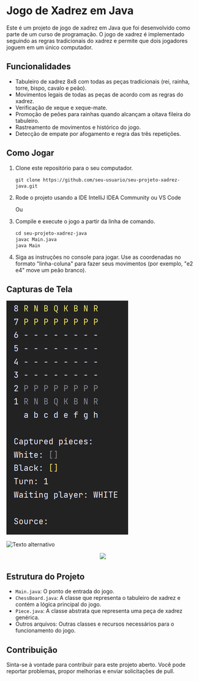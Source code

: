 # Jogo de Xadrez em Java

Este é um projeto de jogo de xadrez em Java que foi desenvolvido como parte de um curso de programação. O jogo de xadrez é implementado seguindo as regras tradicionais do xadrez e permite que dois jogadores joguem em um único computador.

## Funcionalidades

- Tabuleiro de xadrez 8x8 com todas as peças tradicionais (rei, rainha, torre, bispo, cavalo e peão).
- Movimentos legais de todas as peças de acordo com as regras do xadrez.
- Verificação de xeque e xeque-mate.
- Promoção de peões para rainhas quando alcançam a oitava fileira do tabuleiro.
- Rastreamento de movimentos e histórico do jogo.
- Detecção de empate por afogamento e regra das três repetições.

## Como Jogar

1. Clone este repositório para o seu computador.

   ```
   git clone https://github.com/seu-usuario/seu-projeto-xadrez-java.git
   ```
   
2. Rode o projeto usando a IDE IntelliJ IDEA Community ou VS Code

   Ou
   
4. Compile e execute o jogo a partir da linha de comando.
   
   ```
   cd seu-projeto-xadrez-java
   javac Main.java
   java Main
   ```
   
5. Siga as instruções no console para jogar. Use as coordenadas no formato "linha-coluna" para fazer seus movimentos (por exemplo, "e2 e4" move um peão branco).

## Capturas de Tela

![Captura de Tela 1](https://github.com/franSborges/chess-system-java/blob/main/assets/Captura%20de%20tela%202023-10-06%20155528.png)

![Texto alternativo](https://github.com/franSborges/chess-systemjava/blob/main/assets/Untitled%20%E2%80%91%20Made%20with%20FlexClip.gif)

<p align = "center">
  <img min-width = "1000" height = "420" src = "assets/Untitled - Made with FlexClip.gif">
</p>


## Estrutura do Projeto

- `Main.java`: O ponto de entrada do jogo.
- `ChessBoard.java`: A classe que representa o tabuleiro de xadrez e contém a lógica principal do jogo.
- `Piece.java`: A classe abstrata que representa uma peça de xadrez genérica.
- Outros arquivos: Outras classes e recursos necessários para o funcionamento do jogo.

## Contribuição

Sinta-se à vontade para contribuir para este projeto aberto. Você pode reportar problemas, propor melhorias e enviar solicitações de pull.
